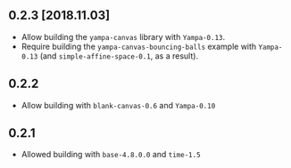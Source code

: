 ## 0.2.3 [2018.11.03]
* Allow building the `yampa-canvas` library with `Yampa-0.13`.
* Require building the `yampa-canvas-bouncing-balls` example with `Yampa-0.13`
  (and `simple-affine-space-0.1`, as a result).

## 0.2.2
* Allow building with `blank-canvas-0.6` and `Yampa-0.10`

## 0.2.1
* Allowed building with `base-4.8.0.0` and `time-1.5`
